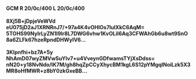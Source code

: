 #### GCM R 20/0c/400 L 20/0c/400
**8Xj5B+jDpjeVeWVd**<br/>**eU075jD2aJ1XRNRnJ7/+97a4K4vOHlOs7lulXkC6AqM=**<br/>**5TOHS99NyIrLyZN1I9lr8L7DWG6vhw1KvOLiI6Aq3CFWAhGb6u8wt9SnO8a6ZLFk67hzeRpndDHWyIV6...**<br/><br/>
**3Klpnfhi+bz7A+5y**<br/>**NhAmD07wyZMVwSuYIv7+u4VveynGDfwamsTYjXsDdss=**<br/>**nN20+y18NvNdo/IK7M/gh8hqZpCCyXhycBM1kgL6S12pYMgqINoiLzk5X3MR8oHfMWR+z8bY0zkGxeBB...**